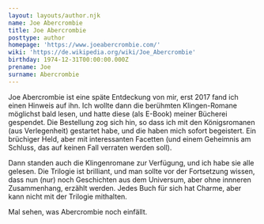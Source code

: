 ```yaml
---
layout: layouts/author.njk
name: Joe Abercrombie
title: Joe Abercrombie
posttype: author
homepage: 'https://www.joeabercrombie.com/'
wiki: 'https://de.wikipedia.org/wiki/Joe_Abercrombie'
birthday: 1974-12-31T00:00:00.000Z
prename: Joe
surname: Abercrombie
---
```


Joe Abercrombie ist eine  späte Entdeckung von mir, erst 2017 fand ich einen Hinweis auf ihn. Ich wollte dann die berühmten Klingen-Romane möglichst bald lesen, und hatte diese (als E-Book) meiner Bücherei gespendet. Die Bestellung zog sich hin, so dass ich mit den Königsromanen (aus Verlegenheit) gestartet habe, und die haben mich sofort begeistert. Ein brüchiger Held, aber mit interessanten Facetten (und einem Geheimnis am Schluss, das auf keinen Fall verraten werden soll).

Dann standen auch die Klingenromane zur Verfügung, und ich habe sie alle gelesen. Die Trilogie ist brilliant, und man sollte vor der Fortsetzung wissen, dass nun (nur) noch Geschichten aus dem Universum, aber ohne innneren Zusammenhang, erzählt werden. Jedes Buch für sich hat Charme, aber kann nicht mit der Trilogie mithalten.

Mal sehen, was Abercrombie noch einfällt.
